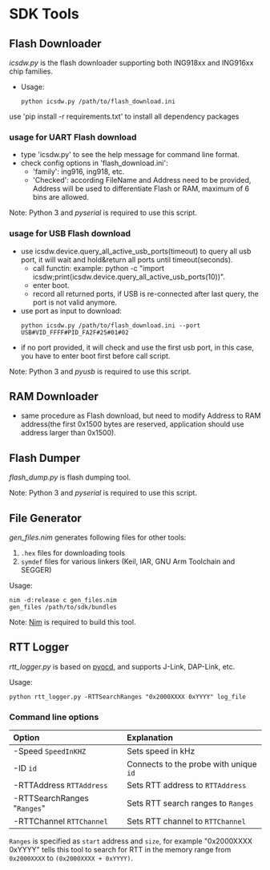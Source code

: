 # SDK Tools

## Flash Downloader

_icsdw.py_ is the flash downloader supporting both ING918xx and ING916xx chip
families.

* Usage:

    ```shell
    python icsdw.py /path/to/flash_download.ini
    ```

use 'pip install -r requirements.txt' to install all dependency packages

### usage for UART Flash download

-	type 'icsdw.py' to see the help message for command line format.
-	check config options in 'flash_download.ini':
	-	'family': ing916, ing918, etc.
	-	'Checked': according FileName and Address need to be provided, Address will be used to differentiate Flash or RAM, maximum of 6 bins are allowed.

Note: Python 3 and _pyserial_ is required to use this script.

### usage for USB Flash download

- 	use icsdw.device.query_all_active_usb_ports(timeout) to query all usb port, it will wait and hold&return all ports until timeout(seconds).
	-	call functin: example: python -c "import icsdw;print(icsdw.device.query_all_active_usb_ports(10))".
	-	enter boot.
	-	record all returned ports, if USB is re-connected after last query, the port is not valid anymore.
- 	use port as input to download:
    ```shell
    python icsdw.py /path/to/flash_download.ini --port USB#VID_FFFF#PID_FA2F#25#01#02
    ```
- 	if no port provided, it will check and use the first usb port, in this case, you have to enter boot first before call script.

Note: Python 3 and _pyusb_ is required to use this script.

## RAM Downloader

-	same procedure as Flash download,  but need to modify Address to RAM address(the first 0x1500 bytes are reserved, application should use address larger than 0x1500).

## Flash Dumper

_flash_dump.py_ is flash dumping tool.

Note: Python 3 and _pyserial_ is required to use this script.

## File Generator

_gen_files.nim_ generates following files for other tools:

1. `.hex` files for downloading tools
1. `symdef` files for various linkers (Keil, IAR, GNU Arm Toolchain and SEGGER)

Usage:

```shell
nim -d:release c gen_files.nim
gen_files /path/to/sdk/bundles
```

Note: [Nim](https://nim-lang.org/) is required to build this tool.

## RTT Logger

_rtt_logger.py_ is based on [pyocd](https://pyocd.io/), and supports J-Link,
DAP-Link, etc.

Usage:

```shell
python rtt_logger.py -RTTSearchRanges "0x2000XXXX 0xYYYY" log_file
```

### Command line options

|Option  | Explanation                              |
|:--------------------|:-----------------------------------------|
|-Speed `SpeedInKHZ`  |Sets speed in kHz              |
|-ID `id`             | Connects to the probe with unique `id`   |
|-RTTAddress `RTTAddress` | Sets RTT address to `RTTAddress`     |
|-RTTSearchRanges "`Ranges`" |Sets RTT search ranges to `Ranges` |
|-RTTChannel `RTTChannel` | Sets RTT channel to `RTTChannel`     |

`Ranges` is specified as `start` address and `size`, for example
"0x2000XXXX 0xYYYY" tells this tool to search for RTT in the memory range
from `0x2000XXXX` to `(0x2000XXXX + 0xYYYY)`.